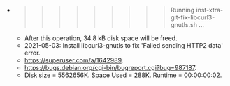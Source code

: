 * >>>>>>>>> Running inst-xtra-git-fix-libcurl3-gnutls.sh ...
  * After this operation, 34.8 kB disk space will be freed.
  * 2021-05-03: Install libcurl3-gnutls to fix 'Failed sending HTTP2 data' error.
  * https://superuser.com/a/1642989.
  * https://bugs.debian.org/cgi-bin/bugreport.cgi?bug=987187.
  * Disk size = 5562656K. Space Used = 288K. Runtime = 00:00:00:02.
